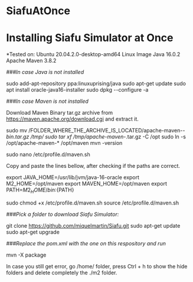 # SiafuAtOnce

# Installing Siafu Simulator at Once #

*Tested on: 
Ubuntu 20.04.2.0-desktop-amd64 Linux Image
Java 16.0.2
Apache Maven 3.8.2

*###In case Java is not installed*


sudo add-apt-repository ppa:linuxuprising/java
sudo apt-get update
sudo apt install oracle-java16-installer
sudo dpkg --configure -a


*###In case Maven is not installed*

Download Maven Binary tar.gz archive from https://maven.apache.org/download.cgi and extract it.

sudo mv /FOLDER_WHERE_THE_ARCHIVE_IS_LOCATED/apache-maven-*-bin.tar.gz /tmp/
sudo tar xf /tmp/apache-maven-*.tar.gz -C /opt
sudo ln -s /opt/apache-maven-* /opt/maven
mvn -version

sudo nano /etc/profile.d/maven.sh

Copy and paste the lines bellow, after checking if the paths are correct.

export JAVA_HOME=/usr/lib/jvm/java-16-oracle
export M2_HOME=/opt/maven
export MAVEN_HOME=/opt/maven
export PATH=${M2_HOME}/bin:${PATH}


sudo chmod +x /etc/profile.d/maven.sh
source /etc/profile.d/maven.sh


*###Pick a folder to download Siafu Simulator:*

git clone https://github.com/miquelmartin/Siafu.git
sudo apt-get update
sudo apt-get upgrade


*###Replace the pom.xml with the one on this respository and run*

mvn -X package


In case you still get error, go /home/ folder, press Ctrl + h to show the hide folders and delete completely the ./m2 folder.





